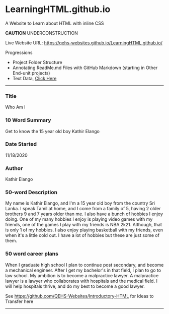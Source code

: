 # LearningHTML.github.io
A Website to Learn about HTML with inline CSS

**CAUTION** UNDERCONSTRUCTION

Live Website URL: https://qehs-websites.github.io/LearningHTML.github.io/

Progressions
- Project Folder Structure
- Annotating ReadMe.md Files with GitHub Markdown (starting in Other End-unit projects)
- Text Data, <a href="">Click Here</a>

---


### Title

Who Am I


### 10 Word Summary

Get to know the 15 year old boy Kathir Elango

### Date Started

11/18/2020

### Author

Kathir Elango


### 50-word Description

My name is Kathir Elango, and I'm a 15 year old boy from the country Sri Lanka. I speak Tamil at home, and I come from a family of 5, having 2 older brothers 9 and 7 years older than me. I also have a bunch of hobbies I enjoy doing. One of my many hobbies I enjoy is playing video games with my friends, one of the games I play with my friends is NBA 2k21. Although, that is only 1 of my hobbies. I also enjoy playing basketball with my friends, even when it's a little cold out. I have a lot of hobbies but these are just some of them.

### 50 word career plans

When I graduate high school I plan to continue post secondary, and become a mechanical engineer. After I get my bachelor's in that field, I plan to go to law school. My ambition is to become a malpractice lawyer. A malpractice lawyer is a lawyer who collaborates with hospitals and the medical field. I will help hospitals thrive, and do my best to become a good lawyer.


See https://github.com/QEHS-Websites/Introductory-HTML for Ideas to Transfer here

---

